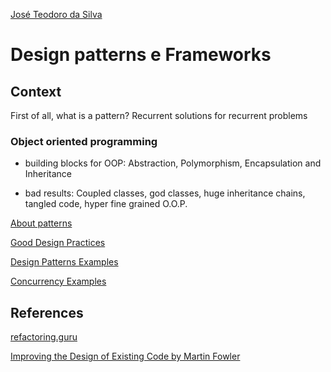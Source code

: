[José Teodoro da Silva](https://www.linkedin.com/in/jteodorosilva/)

# Design patterns e Frameworks

## Context

First of all, what is a pattern? Recurrent solutions for recurrent problems

### Object oriented programming

- building blocks for OOP: Abstraction, Polymorphism, Encapsulation and Inheritance

- bad results: Coupled classes, god classes, huge inheritance chains, tangled code, hyper fine grained O.O.P.

[About patterns](https://github.com/joseteodoro/PUCES-2021-FEB-DESIGN-PATTERNS/blob/main/about-patterns.md)


[Good Design Practices](https://github.com/joseteodoro/PUCES-2021-FEB-DESIGN-PATTERNS/blob/main/good-practices.md)


[Design Patterns Examples](https://github.com/joseteodoro/PUCES-2021-FEB-DESIGN-PATTERNS/blob/main/design-patterns.md)


[Concurrency Examples](https://github.com/joseteodoro/PUCES-2021-FEB-DESIGN-PATTERNS/blob/main/concurrency.md)


## References

[refactoring.guru](https://refactoring.guru/)

[Improving the Design of Existing Code by Martin Fowler](https://martinfowler.com/books/refactoring.html)
